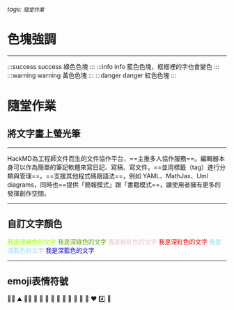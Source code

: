 ###### tags: `隨堂作業`
# 色塊強調
---
:::success
success 綠色色塊
:::
:::info
info 藍色色塊，框框裡的字也會變色
:::
:::warning
warning 黃色色塊
:::
:::danger
danger 紅色色塊
:::

# 隨堂作業
## 將文字畫上螢光筆
---
HackMD為工程師文件而生的文件協作平台，==主推多人協作服務==。編輯器本身可以作為簡單的筆記軟體來寫日記、寫稿、寫文件，==並用標籤（tag）進行分類與管理==。==支援其他程式碼跟語法==，例如 YAML、MathJax、Uml diagrams，同時也==提供「簡報模式」跟「書籍模式==，讓使用者擁有更多的發揮創作空間。

---
## 自訂文字顏色
<font color=9AFF02>我是淺綠色的文字</font>
<font color=64A600>我是深綠色的文字</font>
<font color=E1C4C4>我是粉紅色的文字</font>
<font color=EA0000>我是深紅色的文字</font>
<font color=97D9F3>我是淺藍色的文字</font>
<font color=#0000FA>我是深藍色的文字</font>

---
## emoji表情符號

:man_in_tuxedo: :mountain: :man_in_tuxedo: :ocean: 
:horse: :horse: :tiger: :tiger: 
:womans_clothes: :rice: :older_man: :older_woman: 
:turtle: :hearts: :four: :rocket: 
